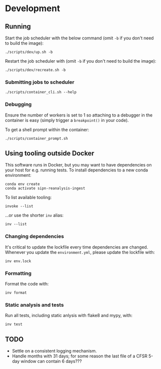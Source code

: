 # Development

## Running

Start the job scheduler with the below command (omit `-b` if you don't need to build the
image):

```
./scripts/dev/up.sh -b
```

Restart the job scheduler with (omit `-b` if you don't need to build the image):

```
./scripts/dev/recreate.sh -b
```


### Submitting jobs to scheduler

```
./scripts/container_cli.sh --help
```


### Debugging

Ensure the number of workers is set to 1 so attaching to a debugger in the container is
easy (simply trigger a `breakpoint()` in your code).

To get a shell prompt within the container:

```
./scripts/container_prompt.sh
```


## Using tooling outside Docker

This software runs in Docker, but you may want to have dependencies on your host for
e.g. running tests. To install dependencies to a new conda environment:

```
conda env create
conda activate sipn-reanalysis-ingest
```

To list available tooling:

```
invoke --list
```

...or use the shorter `inv` alias:

```
inv --list
```


### Changing dependencies

It's critical to update the lockfile every time dependencies are changed. Whenever you
update the `environment.yml`, please update the lockfile with:

```
inv env.lock
```


### Formatting

Format the code with:

```
inv format
```


### Static analysis and tests

Run all tests, including static anlysis with flake8 and mypy, with:

```
inv test
```


## TODO

* Settle on a consistent logging mechanism.
* Handle months with 31 days; for some reason the last file of a CFSR 5-day window can
  contain 6 days???
